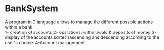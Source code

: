 # BankSystem
A program in C language allows to manage the different possible actions within a bank:  
1- creation of accounts 
2- operations: withdrawals & deposits of money 
3- display of the accounts sorted (ascending and descending according to the user's choice)
4-Account management 
